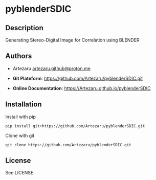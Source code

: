 # pyblenderSDIC

## Description

Generating Stereo-Digital Image for Correlation using BLENDER

## Authors

- Artezaru <artezaru.github@proton.me>

- **Git Plateform**: https://github.com/Artezaru/pyblenderSDIC.git
- **Online Documentation**: https://Artezaru.github.io/pyblenderSDIC

## Installation

Install with pip

```
pip install git+https://github.com/Artezaru/pyblenderSDIC.git
```

Clone with git

```
git clone https://github.com/Artezaru/pyblenderSDIC.git
```

## License

See LICENSE
